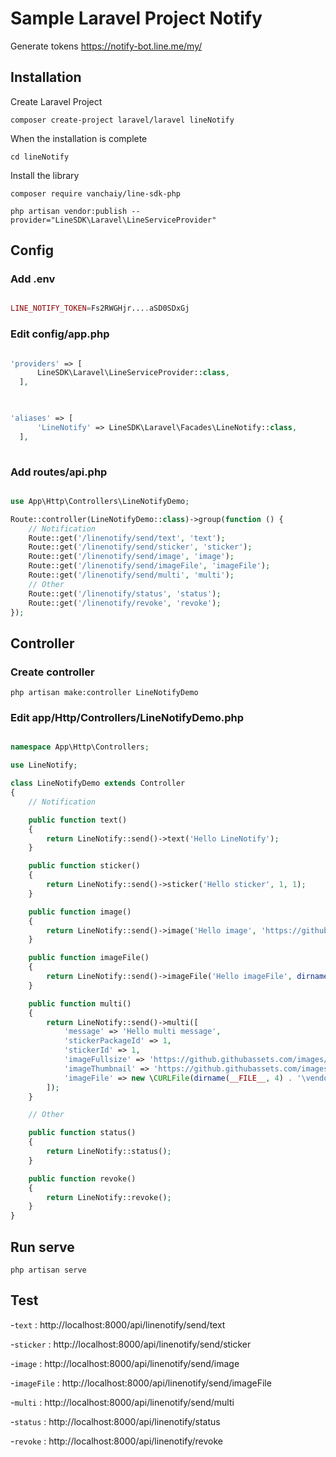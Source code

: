 # Sample Laravel Project Notify

Generate tokens  https://notify-bot.line.me/my/

## Installation

Create Laravel Project

```
composer create-project laravel/laravel lineNotify
```

When the installation is complete

```
cd lineNotify
```

Install the library

```
composer require vanchaiy/line-sdk-php
```

```
php artisan vendor:publish --provider="LineSDK\Laravel\LineServiceProvider"
```

## Config
### Add .env

```php

LINE_NOTIFY_TOKEN=Fs2RWGHjr....aSD0SDxGj

```

### Edit config/app.php

```php

'providers' => [
      LineSDK\Laravel\LineServiceProvider::class,
  ],
  
```

```php

'aliases' => [
      'LineNotify' => LineSDK\Laravel\Facades\LineNotify::class,
  ],
  
```

### Add routes/api.php

```php

use App\Http\Controllers\LineNotifyDemo;

Route::controller(LineNotifyDemo::class)->group(function () {
    // Notification
    Route::get('/linenotify/send/text', 'text');
    Route::get('/linenotify/send/sticker', 'sticker');
    Route::get('/linenotify/send/image', 'image');
    Route::get('/linenotify/send/imageFile', 'imageFile');
    Route::get('/linenotify/send/multi', 'multi');
    // Other
    Route::get('/linenotify/status', 'status');
    Route::get('/linenotify/revoke', 'revoke');
});

```

## Controller


### Create controller

```
php artisan make:controller LineNotifyDemo
```

### Edit  app/Http/Controllers/LineNotifyDemo.php

```php

namespace App\Http\Controllers;

use LineNotify;

class LineNotifyDemo extends Controller
{
    // Notification

    public function text()
    {
        return LineNotify::send()->text('Hello LineNotify');
    }

    public function sticker()
    {
        return LineNotify::send()->sticker('Hello sticker', 1, 1);
    }

    public function image()
    {
        return LineNotify::send()->image('Hello image', 'https://github.githubassets.com/images/modules/logos_page/Octocat.png');
    }

    public function imageFile()
    {
        return LineNotify::send()->imageFile('Hello imageFile', dirname(__FILE__, 4) . '\vendor\vanchaiy\line-sdk-php\test\demo.jpg');
    }

    public function multi()
    {
        return LineNotify::send()->multi([
            'message' => 'Hello multi message',
            'stickerPackageId' => 1,
            'stickerId' => 1,
            'imageFullsize' => 'https://github.githubassets.com/images/modules/logos_page/Octocat.png',
            'imageThumbnail' => 'https://github.githubassets.com/images/modules/logos_page/Octocat.png',
            'imageFile' => new \CURLFile(dirname(__FILE__, 4) . '\vendor\vanchaiy\line-sdk-php\test\demo.jpg'),
        ]);
    }

    // Other

    public function status()
    {
        return LineNotify::status();
    }

    public function revoke()
    {
        return LineNotify::revoke();
    }
}

```

## Run serve

```
php artisan serve
```

## Test

-`text` :  http://localhost:8000/api/linenotify/send/text

-`sticker` :  http://localhost:8000/api/linenotify/send/sticker
 
-`image` :  http://localhost:8000/api/linenotify/send/image

-`imageFile` :  http://localhost:8000/api/linenotify/send/imageFile

-`multi` :  http://localhost:8000/api/linenotify/send/multi

-`status` :  http://localhost:8000/api/linenotify/status

-`revoke` :  http://localhost:8000/api/linenotify/revoke

